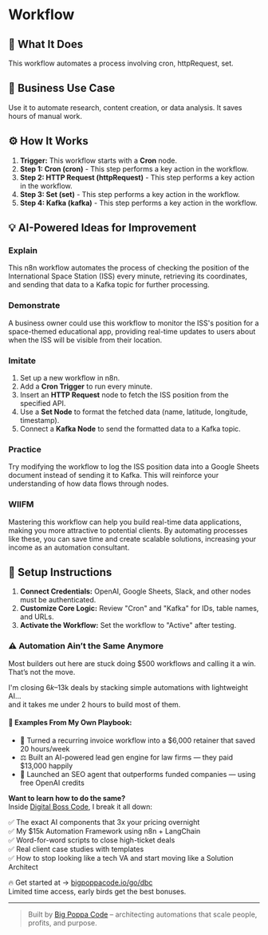 # Workflow

## 🚀 What It Does
This workflow automates a process involving cron, httpRequest, set.

## 💼 Business Use Case
Use it to automate research, content creation, or data analysis. It saves hours of manual work.

## ⚙️ How It Works
1.  **Trigger:** This workflow starts with a **Cron** node.
2. **Step 1: Cron (cron)** - This step performs a key action in the workflow.
3. **Step 2: HTTP Request (httpRequest)** - This step performs a key action in the workflow.
4. **Step 3: Set (set)** - This step performs a key action in the workflow.
5. **Step 4: Kafka (kafka)** - This step performs a key action in the workflow.

## 💡 AI-Powered Ideas for Improvement
### Explain
This n8n workflow automates the process of checking the position of the International Space Station (ISS) every minute, retrieving its coordinates, and sending that data to a Kafka topic for further processing.

### Demonstrate
A business owner could use this workflow to monitor the ISS's position for a space-themed educational app, providing real-time updates to users about when the ISS will be visible from their location.

### Imitate
1. Set up a new workflow in n8n.
2. Add a **Cron Trigger** to run every minute.
3. Insert an **HTTP Request** node to fetch the ISS position from the specified API.
4. Use a **Set Node** to format the fetched data (name, latitude, longitude, timestamp).
5. Connect a **Kafka Node** to send the formatted data to a Kafka topic.

### Practice
Try modifying the workflow to log the ISS position data into a Google Sheets document instead of sending it to Kafka. This will reinforce your understanding of how data flows through nodes.

### WIIFM
Mastering this workflow can help you build real-time data applications, making you more attractive to potential clients. By automating processes like these, you can save time and create scalable solutions, increasing your income as an automation consultant.

## 🔧 Setup Instructions
1. **Connect Credentials:** OpenAI, Google Sheets, Slack, and other nodes must be authenticated.
2. **Customize Core Logic:** Review "Cron" and "Kafka" for IDs, table names, and URLs.
3. **Activate the Workflow:** Set the workflow to "Active" after testing.

### ⚠️ Automation Ain’t the Same Anymore

Most builders out here are stuck doing $500 workflows and calling it a win.  
That’s not the move.  

I'm closing $6k–$13k deals by stacking simple automations with lightweight AI...  
and it takes me under 2 hours to build most of them.

#### 🧠 Examples From My Own Playbook:
- 🔁 Turned a recurring invoice workflow into a $6,000 retainer that saved 20 hours/week  
- ⚖️ Built an AI-powered lead gen engine for law firms — they paid $13,000 happily  
- 🚀 Launched an SEO agent that outperforms funded companies — using free OpenAI credits  

**Want to learn how to do the same?**  
Inside [Digital Boss Code](https://bigpoppacode.io/go/dbc), I break it all down:

✅ The exact AI components that 3x your pricing overnight  
✅ My $15k Automation Framework using n8n + LangChain  
✅ Word-for-word scripts to close high-ticket deals  
✅ Real client case studies with templates  
✅ How to stop looking like a tech VA and start moving like a Solution Architect  

🔥 Get started at → [bigpoppacode.io/go/dbc](https://bigpoppacode.io/go/dbc)  
Limited time access, early birds get the best bonuses.

---
> Built by [Big Poppa Code](https://bigpoppacode.io) – architecting automations that scale people, profits, and purpose.
